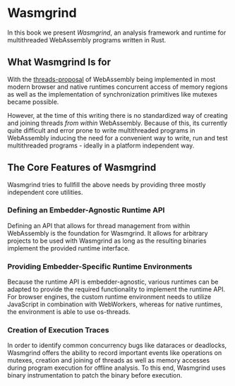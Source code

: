 # Wasmgrind

In this book we present _Wasmgrind_, an analysis framework and runtime for multithreaded WebAssembly programs written in Rust.

## What Wasmgrind Is for

With the [threads-proposal](https://github.com/WebAssembly/threads/blob/main/proposals/threads/Overview.md) of WebAssembly being implemented in most modern browser and native runtimes concurrent access of memory regions as well as the implementation of synchronization primitives like mutexes became possible. 

However, at the time of this writing there is no standardized way of creating and joining threads _from within_ WebAssembly. Because of this, its currently quite difficult and error prone to write multithreaded programs in WebAssembly inducing the need for a convenient way to write, run and test multithreaded programs - ideally in a platform independent way.

## The Core Features of Wasmgrind

Wasmgrind tries to fullfill the above needs by providing three mostly independent core utilities.

### Defining an Embedder-Agnostic Runtime API
Defining an API that allows for thread management from within WebAssembly is the foundation for Wasmgrind. It allows for arbitrary projects to be used with Wasmgrind as long as the resulting binaries implement the provided runtime interface.

### Providing Embedder-Specific Runtime Environments
Because the runtime API is embedder-agnostic, various runtimes can be adapted to provide the required functionality to implement the runtime API. For browser engines, the custom runtime environment needs to utilize JavaScript in combination with WebWorkers, whereas for native runtimes, the environment is able to use os-threads.

### Creation of Execution Traces
In order to identify common concurrency bugs like dataraces or deadlocks, Wasmgrind offers the ability to record important events like operations on mutexes, creation and joining of threads as well as memory accesses during program execution for offline analysis. To this end, Wasmgrind uses binary instrumentation to patch the binary before execution.